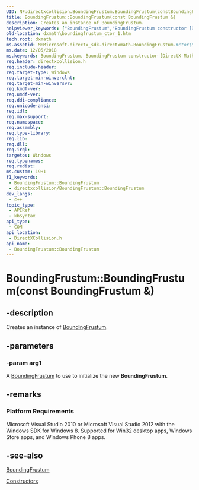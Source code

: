 ```yaml
---
UID: NF:directxcollision.BoundingFrustum.BoundingFrustum(constBoundingFrustum&)
title: BoundingFrustum::BoundingFrustum(const BoundingFrustum &)
description: Creates an instance of BoundingFrustum.
helpviewer_keywords: ["BoundingFrustum","BoundingFrustum constructor [DirectX Math Support APIs]","BoundingFrustum constructor [DirectX Math Support APIs]","BoundingFrustum interface","BoundingFrustum interface [DirectX Math Support APIs]","BoundingFrustum constructor","BoundingFrustum.BoundingFrustum","BoundingFrustum.BoundingFrustum(const BoundingFrustum &)","BoundingFrustum.BoundingFrustum(const BoundingFrustum&)","BoundingFrustum::BoundingFrustum","BoundingFrustum::BoundingFrustum(const BoundingFrustum &)","dxmath.boundingfrustum_ctor_1"]
old-location: dxmath\boundingfrustum_ctor_1.htm
tech.root: dxmath
ms.assetid: M:Microsoft.directx_sdk.directxmath.BoundingFrustum.#ctor(BoundingFrustum)
ms.date: 12/05/2018
ms.keywords: BoundingFrustum, BoundingFrustum constructor [DirectX Math Support APIs], BoundingFrustum constructor [DirectX Math Support APIs],BoundingFrustum interface, BoundingFrustum interface [DirectX Math Support APIs],BoundingFrustum constructor, BoundingFrustum.BoundingFrustum, BoundingFrustum.BoundingFrustum(const BoundingFrustum &), BoundingFrustum.BoundingFrustum(const BoundingFrustum&), BoundingFrustum::BoundingFrustum, BoundingFrustum::BoundingFrustum(const BoundingFrustum &), dxmath.boundingfrustum_ctor_1
req.header: directxcollision.h
req.include-header: 
req.target-type: Windows
req.target-min-winverclnt: 
req.target-min-winversvr: 
req.kmdf-ver: 
req.umdf-ver: 
req.ddi-compliance: 
req.unicode-ansi: 
req.idl: 
req.max-support: 
req.namespace: 
req.assembly: 
req.type-library: 
req.lib: 
req.dll: 
req.irql: 
targetos: Windows
req.typenames: 
req.redist: 
ms.custom: 19H1
f1_keywords:
 - BoundingFrustum::BoundingFrustum
 - directxcollision/BoundingFrustum::BoundingFrustum
dev_langs:
 - c++
topic_type:
 - APIRef
 - kbSyntax
api_type:
 - COM
api_location:
 - DirectXCollision.h
api_name:
 - BoundingFrustum::BoundingFrustum
---
```


# BoundingFrustum::BoundingFrustum(const BoundingFrustum &)


## -description

Creates an instance of [BoundingFrustum](./ns-directxcollision-boundingfrustum.md).

## -parameters

### -param arg1

A [BoundingFrustum](./ns-directxcollision-boundingfrustum.md) to use to initialize the new <b>BoundingFrustum</b>.

## -remarks

<h3><a id="Platform_Requirements"></a><a id="platform_requirements"></a><a id="PLATFORM_REQUIREMENTS"></a>Platform Requirements</h3>
Microsoft Visual Studio 2010 or Microsoft Visual Studio 2012 with the Windows SDK for Windows 8. Supported for Win32 desktop apps, Windows Store apps, and Windows Phone 8 apps.

## -see-also

[BoundingFrustum](./ns-directxcollision-boundingfrustum.md)

<a href="https://msdn.microsoft.com/3b278210-3d55-4a2b-879d-942e3bc9800c">Constructors</a>

